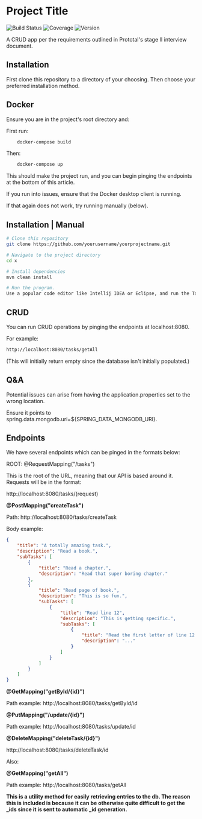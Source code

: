 # Project Title

![Build Status](https://img.shields.io/badge/build-passing-brightgreen) ![Coverage](https://img.shields.io/badge/coverage-100%25-brightgreen) ![Version](https://img.shields.io/badge/version-1.0.0-blue)

A CRUD app per the requirements outlined in Prototal's stage II interview document.

## Installation

First clone this repository to a directory of your choosing. Then choose your preferred installation method.

## Docker

Ensure you are in the project's root directory and:

First run:
```bash
    docker-compose build
```
Then:
```bash
    docker-compose up
```

This should make the project run, and you can begin pinging the endpoints at the bottom of this article.

If you run into issues, ensure that the Docker desktop client is running.
    
If that again does not work, try running manually (below).

## Installation | Manual
```bash
# Clone this repository
git clone https://github.com/yourusername/yourprojectname.git

# Navigate to the project directory
cd x

# Install dependencies
mvn clean install

# Run the program.
Use a popular code editor like Intellij IDEA or Eclipse, and run the TaskManagerApplication.java file.
```

## CRUD
You can run CRUD operations by pinging the endpoints at localhost:8080.

For example:

```bash
http://localhost:8080/tasks/getAll
```

(This will initially return empty since the database isn't initially populated.)

## Q&A
Potential issues can arise from having the application.properties set to the wrong location.

Ensure it points to spring.data.mongodb.uri=${SPRING_DATA_MONGODB_URI}.

## Endpoints
We have several endpoints which can be pinged in the formats below:

ROOT: @RequestMapping("/tasks")

This is the root of the URL, meaning that our API is based around it. Requests will be in the format:

http://localhost:8080/tasks/(request)

**@PostMapping("createTask")**

Path: http://localhost:8080/tasks/createTask

Body example:

```json
{
    "title": "A totally amazing task.",
    "description": "Read a book.",
    "subTasks": [
        {
            "title": "Read a chapter.",
            "description": "Read that super boring chapter."
        },
        {
            "title": "Read page of book.",
            "description": "This is so fun.",
            "subTasks": [
                {
                    "title": "Read line 12",
                    "description": "This is getting specific.",
                    "subTasks": [
                        {
                            "title": "Read the first letter of line 12.",
                            "description": "..."
                        }
                    ]
                }
            ]
        }
    ]
}
```

**@GetMapping("getById/{id}")**

Path example: http://localhost:8080/tasks/getById/id

**@PutMapping("/update/{id}")**

Path example: http://localhost:8080/tasks/update/id

**@DeleteMapping("deleteTask/{id}")**

http://localhost:8080/tasks/deleteTask/id

Also:

**@GetMapping("getAll")**

Path example: http://localhost:8080/tasks/getAll

**This is a utility method for easily retrieving entries to the db. The reason this is included is because it can be 
otherwise quite difficult to get the _ids since it is sent to automatic _id
generation.**